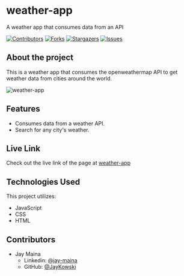 # weather-app
A weather app that consumes data from an API

[![Contributors][contributors-shield]][contributors-url]
[![Forks][forks-shield]][forks-url]
[![Stargazers][stars-shield]][stars-url]
[![Issues][issues-shield]][issues-url]

## About the project

This is a weather app that consumes the openweathermap API to get weather data from cities around the world.

![weather-app](https://user-images.githubusercontent.com/47361638/90670907-943b3c00-e25c-11ea-8cd6-b74b5d7d7ffc.png)

## Features

- Consumes data from a weather API.
- Search for any city's weather.
 
## Live Link

Check out the live link of the page at [weather-app](https://weather-view.netlify.app/)

## Technologies Used

This project utilizes:

- JavaScript
- CSS
- HTML

## Contributors

- Jay Maina
  - Linkedin: [@jay-maina](https://www.linkedin.com/in/jay-maina/)
  - GitHub: [@JayKowski](https://github.com/JayKowski)

[contributors-shield]: https://img.shields.io/github/contributors/JayKowski/restaurant-page.svg?style=flat-square
[contributors-url]: https://github.com/JayKowski/restaurant-page/graphs/contributors
[forks-shield]: https://img.shields.io/github/forks/JayKowski/restaurant-page.svg?style=flat-square
[forks-url]: https://github.com/JayKowski/restaurant-page/network/members
[stars-shield]: https://img.shields.io/github/stars/JayKowski/restaurant-page.svg?style=flat-square
[stars-url]: https://github.com/JayKowski/restaurant-page/stargazers
[issues-shield]: https://img.shields.io/github/issues/alvaropazz/js_restaurantJayKowski/restaurant-page.svg?style=flat-square
[issues-url]: https://github.com/JayKowski/restaurant-page/issues